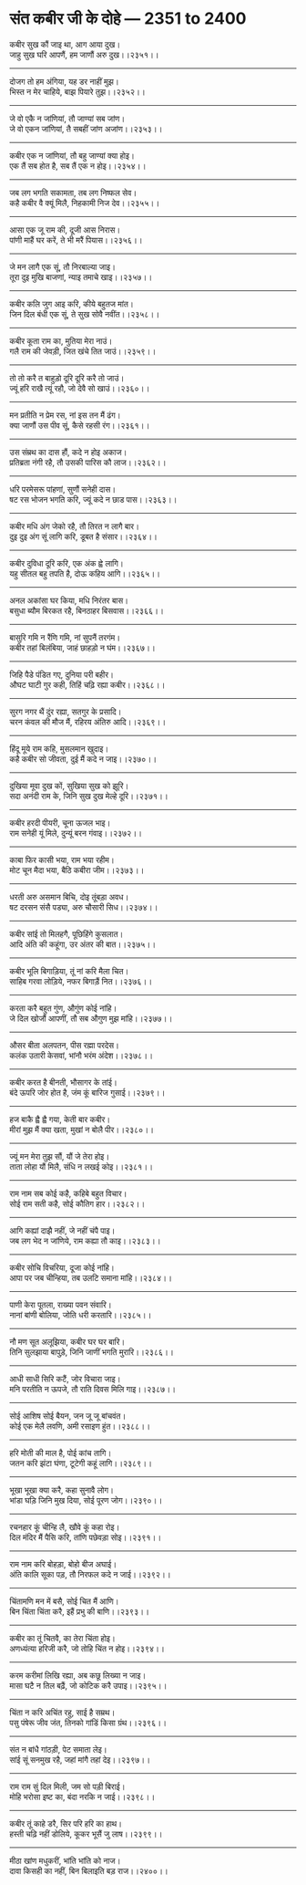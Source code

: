 # संत कबीर जी के दोहे — 2351 to 2400

कबीर सुख कौं जाइ था, आग आया दुख।\
जाहु सुख घरि आपणैं, हम जाणौं अरु दुख।।२३५१।।

---

दोजग तो हम अंगिया, यह डर नाहीं मुझ।\
भिस्‍त न मेर चाहिये, बाझ पियारे तुझ।।२३५२।।

---

जे वो एकै न जांणियां, तौ जाण्‍यां सब जांण।\
जे वो एकन जांणियां, तै सबहीं जांण अजांण।।२३५३।।

---

कबीर एक न जांणियां, तौ बहु जाण्‍यां क्‍या होइ।\
एक तैं सब होत है, सब तैं एक न होइ।।२३५४।।

---

जब लग भगति सकामता, तब लग निष्‍फल सेव।\
कहै कबीर वै क्‍यूं मिलै, निहकामी निज देव।।२३५५।।

---

आसा एक जू राम की, दूजी आस निरास।\
पांणी माहैं घर करें, ते भी मरैं पियास।।२३५६।।

---

जे मन लागै एक सूं, तौ निरबाल्‍या जाइ।\
तूरा दुइ मुखि बाजणां, न्‍याइ तमाचे खाइ।।२३५७।।

---

कबीर कलि जुग आइ करि, कीये बहुतज मांत।\
जिन दिल बंधी एक सूं, ते सुख सोवै नवींत।।२३५८।।

---

कबीर कूता राम का, मुतिया मेरा नाउं।\
गलै राम की जेवड़ी, जित खंचे तित जाउं।।२३५९।।

---

तो तो करै त बाहुड़ो दूरि दूरि करै तो जाउं।\
ज्‍यूं हरि राखै त्‍यूं रहौ, जो देवै सो खाउं।।२३६०।।

---

मन प्रतीति न प्रेम रस, नां इस तन मैं ढंग।\
क्‍या जाणौं उस पीव सूं, कैसे रहसी रंग।।२३६१।।

---

उस संम्रथ का दास हौं, कदे न होइ अकाज।\
प्रतिब्रता नंगी रहै, तौ उसकी पारिस कौ लाज।।२३६२।।

---

धरि परमेसरू पांहणां, सुणौं सनेही दास।\
षट रस भोजन भगति करि, ज्‍यूं कदे न छाड पास।।२३६३।।

---

कबीर मधि अंग जेको रहै, तौ तिरत न लागै बार।\
दुइ दुइ अंग सूं लागि करि, डूबत है संसार।।२३६४।।

---

कबीर दुविधा दूरि करि, एक अंक ह्वे लागि।\
यहु सीतल बहु तपति है, दोऊ कहिय आगि।।२३६५।।

---

अनल अकांसा घर किया, मधि निरंतर बास।\
बसुधा ब्‍यौम बिरकत रहै, बिनठाहर बिसवास।।२३६६।।

---

बासुरि गमि न रैंणि गमि, नां सुपनैं तरगंम।\
कबीर तहां बिलंबिया, जाहं छाहड़ो न घंम।।२३६७।।

---

जिहि पैडे पंडित गए, दुनिया परी बहीर।\
औघट घाटी गुर कही, तिहिं चढ़‍ि रह्या कबीर।।२३६८।।

---

सुरग नगर थैं दुंर रह्या, सतगुर के प्रसादि।\
चरन कंवल की मौज मैं, रहिरय अंतिरु आदि।।२३६९।।

---

हिंदू मूये राम कहि, मुसलमान खुदाइ।\
कहै कबीर सो जीवता, दुई मैं कदे न जाइ।।२३७०।।

---

दुखिया मूवा दुख कों, सुखिया सुख को झूरि।\
सदा अनंदी राम के, जिनि सुख दुख मेल्‍हे दूरि।।२३७१।।

---

कबीर हरदी पीयरी, चूना ऊजल भाइ।\
राम सनेही यूं मिले, दुन्‍यूं बरन गंवाइ।।२३७२।।

---

काबा फिर कासी भया, राम भया रहीम।\
मोट चून मैदा भया, बैठि कबीरा जीम।।२३७३।।

---

धरती अरु असमान बिचि, दोइ तूंबड़ा अवध।\
षट दरसन संसै पड्या, अरु चौसारी सिध।।२३७४।।

---

कबीर सांई तो मिलहगै, पूछिहिंगे कुसलात।\
आदि अंति की कहूंगा, उर अंतर की बात।।२३७५।।

---

कबीर भूलि बिगाड़ि‍या, तूं नां करि मैला चित।\
साहिब गरवा लोड़‍िये, नफर बिगाड़ैं नित।।२३७६।।

---

करता करै बहुत गुंण, औगुंण कोई नांहि।\
जे दिल खोजौं आपणीं, तौ सब औगुण मुझ मांहि।।२३७७।।

---

औसर बीता अलपतन, पीस रह्मा परदेस।\
कलंक उतारी केसवां, भांनौ भरंम अंदेश।।२३७८।।

---

कबीर करत है बीनती, भौसागर के तांई।\
बंदे ऊपरि जोर होत है, जंम कूं बारिज गुसाई।।२३७९।।

---

हज बाकै ह्वै ह्वै गया, केती बार कबीर।\
मीरां मुझ मैं क्‍या खता, मुखां न बोलै पीर।।२३८०।।

---

ज्‍यूं मन मेरा तुझ सौं, यौं जे तेरा होइ।\
ताता लोहा यौं मिलै, संधि न लखई कोइ।।२३८१।।

---

राम नाम सब कोई कहै, कहिबे बहुत विचार।\
सोई राम सती कहै, सोई कौतिग हार।।२३८२।।

---

आगि कह्यां दाझै नहीं, जे नहीं चंपै पाइ।\
जब लग भेद न जांणिये, राम कह्या तौ काइ।।२३८३।।

---

कबीर सोचि विचरिया, दूजा कोई नांहि।\
आपा पर जब चीन्हिया, तब उलटि समाना मांहि।।२३८४।।

---

पाणी केरा पूतला, राख्‍या पवन संवारि।\
नानां बांणी बोलिया, जोति धरी करतारि।।२३८५।।

---

नौ मण सूत अलूझिया, कबीर घर घर बारि।\
तिनि सुलझाया बापुड़े, जिनि जाणीं भगति मुरारि।।२३८६।।

---

आधी साधी सिरि कटैं, जोर विचारा जाइ।\
मनि परतीति न ऊपजे, तौ राति दिवस मिलि गाइ।।२३८७।।

---

सोई आशिष सोई बैयन, जन जू जू बांचवंत।\
कोई एक मेलै लवणि, अमी रसाइण हुंत।।२३८८।।

---

हरि मोती की माल है, पोई कांच तागि।\
जतन करि झंटा घंणा, टूटेगी कहूं लागि।।२३८९।।

---

भूखा भूखा क्‍या करै, कहा सुनावै लोग।\
भांडा घड़‍ि जिनि मुख दिया, सोई पूरण जोग।।२३९०।।

---

रचनहार कूं चीन्हि लै, खौवे कूं कहा रोइ।\
दिल मंदिर मैं पैसि करि, तांणि पछेवड़ा सोइ।।२३९१।।

---

राम नाम करि बोहड़ा, बोहो बीज अघाई।\
अंति कालि सूका पड़, तौ निरफल कदे न जाई।।२३९२।।

---

चिंतामणि मन में बसै, सोई चित मैं आणि।\
बिन चिंता चिंता करै, इहैं प्रभु की बाणि।।२३९३।।

---

कबीर का तूं चितवै, का तेरा चिंता होइ।\
अणध्‍यंत्‍या हरिजी करै, जो तोहि चिंत न होइ।।२३९४।।

---

करम करीमां लिखि रह्या, अब कछू लिख्‍या न जाइ।\
मासा घटै न तिल बढ़ैं, जो कोटिक करै उपाइ।।२३९५।।

---

चिंता न करि अचिंत रहु, साई है सम्रथ।\
पसु पंषेरू जीव जंत, तिनको गांडिं किसा ग्रंथ।।२३९६।।

---

संत न बांधै गांठड़ी, पेट समाता लेइ।\
सांई सूं सनमुख रहै, जहां मांगै तहां देइ।।२३९७।।

---

राम राम सुं दिल मिली, जम सो पड़ी बिराई।\
मोहि भरोसा इष्‍ट का, बंदा नरकि न जाई।।२३९८।।

---

कबीर तूं काहे डरै, सिर परि हरि का हाथ।\
हस्‍ती चढ़‍ि नहीं डोलिये, कूकर भूसैं जु लाष।।२३९९।।

---

मीठा खांण मधुकरीं, भांति भांति को नाज।\
दावा किसही का नहीं, बिन बिलाइति बड़ राज।।२४००।।
